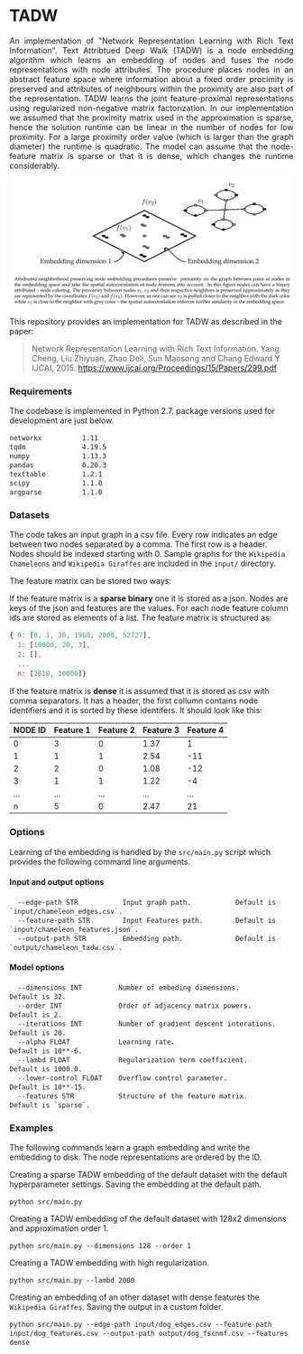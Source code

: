TADW
============================================
<p align="justify">
An implementation of "Network Representation Learning with Rich Text Information". Text Attribtued Deep Walk (TADW) is a node embedding algorithm which learns an embedding of nodes and fuses the node representations with node attributes. The procedure places nodes in an abstract feature space where information about a fixed order procimity is preserved and attributes of neighbours within the proximity are also part of the representation. TADW learns the joint feature-proximal representations using regularized non-negative matrix factorization. In our implementation we assumed that the proximity matrix used in the approximation is sparse, hence the solution runtime can be linear in the number of nodes for low proximity. For a large proximity order value (which is larger than the graph diameter) the runtime is quadratic. The model can assume that the node-feature matrix is sparse or that it is dense, which changes the runtime considerably.
  
<div style="text-align:center"><img src ="fscnmf.png" ,width=720/></div>

This repository provides an implementation for TADW as described in the paper:
> Network Representation Learning with Rich Text Information.
> Yang Cheng, Liu Zhiyuan, Zhao Deli, Sun Maosong and Chang Edward Y
> IJCAI, 2015.
> https://www.ijcai.org/Proceedings/15/Papers/299.pdf


### Requirements

The codebase is implemented in Python 2.7. package versions used for development are just below.
```
networkx          1.11
tqdm              4.19.5
numpy             1.13.3
pandas            0.20.3
texttable         1.2.1
scipy             1.1.0
argparse          1.1.0
```

### Datasets

The code takes an input graph in a csv file. Every row indicates an edge between two nodes separated by a comma. The first row is a header. Nodes should be indexed starting with 0. Sample graphs for the `Wikipedia Chameleons` and `Wikipedia Giraffes` are included in the  `input/` directory. 

The feature matrix can be stored two ways:

If the feature matrix is a **sparse binary** one it is stored as a json. Nodes are keys of the json and features are the values. For each node feature column ids are stored as elements of a list. The feature matrix is structured as:

```javascript
{ 0: [0, 1, 38, 1968, 2000, 52727],
  1: [10000, 20, 3],
  2: [],
  ...
  n: [2018, 10000]}
```
If the feature matrix is **dense** it is assumed that it is stored as csv with comma separators. It has a header, the first collumn contains node identifiers and it is sorted by these identifers. It should look like this:

| **NODE ID**| **Feature 1** | **Feature 2** | **Feature 3** | **Feature 4** |
| --- | --- | --- | --- |--- |
| 0 | 3 |0 |1.37 |1 |
| 1 | 1 |1 |2.54 |-11 |
| 2 | 2 |0 |1.08 |-12 |
| 3 | 1 |1 |1.22 |-4 |
| ... | ... |... |... |... |
| n | 5 |0 |2.47 |21 |

### Options

Learning of the embedding is handled by the `src/main.py` script which provides the following command line arguments.

#### Input and output options

```
  --edge-path STR           Input graph path.           Default is `input/chameleon_edges.csv`.
  --feature-path STR        Input Features path.        Default is `input/chameleon_features.json`.
  --output-path STR         Embedding path.             Default is `output/chameleon_tadw.csv`.
```

#### Model options

```
  --dimensions INT         Number of embeding dimensions.                     Default is 32.
  --order INT              Order of adjacency matrix powers.                  Default is 2.
  --iterations INT         Number of gradient descent interations.            Default is 20.
  --alpha FLOAT            Learning rate.                                     Default is 10**-6.
  --lambd FLOAT            Regularization term coefficient.                   Default is 1000.0.  
  --lower-control FLOAT    Overflow control parameter.                        Default is 10**-15.
  --features STR           Structure of the feature matrix.                   Default is `sparse`. 
```

### Examples

The following commands learn a graph embedding and write the embedding to disk. The node representations are ordered by the ID.

Creating a sparse TADW embedding of the default dataset with the default hyperparameter settings. Saving the embedding at the default path.

```
python src/main.py
```
Creating a TADW embedding of the default dataset with 128x2 dimensions and approximation order 1.

```
python src/main.py --dimensions 128 --order 1
```

Creating a TADW  embedding with high regularization.

```
python src/main.py --lambd 2000
```

Creating an embedding of an other dataset with dense features the `Wikipedia Giraffes`. Saving the output in a custom folder.

```
python src/main.py --edge-path input/dog_edges.csv --feature-path input/dog_features.csv --output-path output/dog_fscnmf.csv --features dense
```

